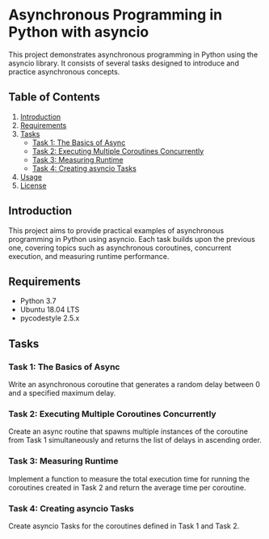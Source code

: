 # Asynchronous Programming in Python with asyncio

This project demonstrates asynchronous programming in Python using the asyncio library. It consists of several tasks designed to introduce and practice asynchronous concepts.

## Table of Contents

1. [Introduction](#introduction)
2. [Requirements](#requirements)
3. [Tasks](#tasks)
    - [Task 1: The Basics of Async](#task-1-the-basics-of-async)
    - [Task 2: Executing Multiple Coroutines Concurrently](#task-2-executing-multiple-coroutines-concurrently)
    - [Task 3: Measuring Runtime](#task-3-measuring-runtime)
    - [Task 4: Creating asyncio Tasks](#task-4-creating-asyncio-tasks)
4. [Usage](#usage)
5. [License](#license)

## Introduction

This project aims to provide practical examples of asynchronous programming in Python using asyncio. Each task builds upon the previous one, covering topics such as asynchronous coroutines, concurrent execution, and measuring runtime performance.

## Requirements

- Python 3.7
- Ubuntu 18.04 LTS
- pycodestyle 2.5.x

## Tasks

### Task 1: The Basics of Async

Write an asynchronous coroutine that generates a random delay between 0 and a specified maximum delay.

### Task 2: Executing Multiple Coroutines Concurrently

Create an async routine that spawns multiple instances of the coroutine from Task 1 simultaneously and returns the list of delays in ascending order.

### Task 3: Measuring Runtime

Implement a function to measure the total execution time for running the coroutines created in Task 2 and return the average time per coroutine.

### Task 4: Creating asyncio Tasks

Create asyncio Tasks for the coroutines defined in Task 1 and Task 2.
